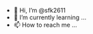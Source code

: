 - 👋 Hi, I’m @sfk2611
- 🌱 I’m currently learning ...
- 📫 How to reach me ...

<!---
sfk2611/sfk2611 is a ✨ special ✨ repository because its `README.md` (this file) appears on your GitHub profile.
You can click the Preview link to take a look at your changes.
--->
